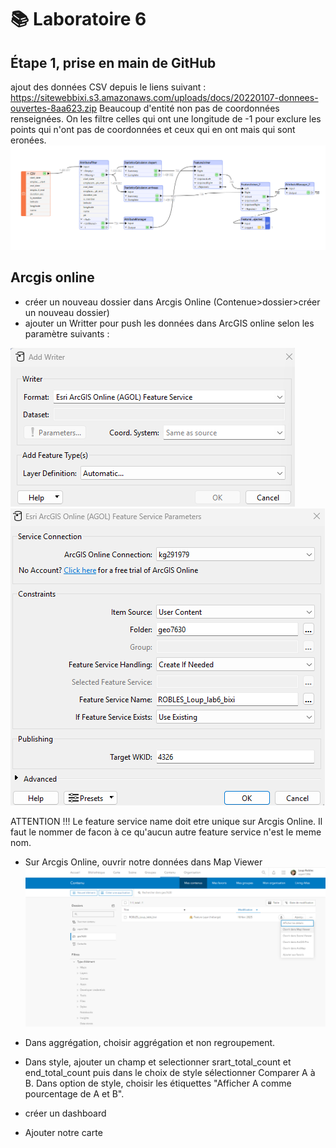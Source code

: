 # **📚 Laboratoire 6**
## **Étape 1, prise en main de GitHub**
ajout des données CSV depuis le liens suivant : https://sitewebbixi.s3.amazonaws.com/uploads/docs/20220107-donnees-ouvertes-8aa623.zip
Beaucoup d'entité non pas de coordonnées renseignées. On les filtre celles qui ont une longitude de -1 pour exclure les points qui n'ont pas de coordonnées et ceux qui en ont mais qui sont eronées.
![alt text](FME.png)

## **Arcgis online**

- créer un nouveau dossier dans Arcgis Online (Contenue>dossier>créer un nouveau dossier)
- ajouter un Writter pour push les données dans ArcGIS online selon les paramètre suivants :

![alt text](arcgisonline1.png)  ![alt text](arcgisonline2.png) 

ATTENTION !!! Le feature service name doit etre unique sur Arcgis Online. Il faut le nommer de facon à ce qu'aucun autre feature service n'est le meme nom.

- Sur Arcgis Online, ouvrir notre données dans Map Viewer
![alt text](<Capture d’écran 2025-02-18 215042.png>)

- Dans aggrégation, choisir aggrégation et non regroupement.
- Dans style, ajouter un champ et selectionner srart_total_count et end_total_count puis dans le choix de style sélectionner Comparer A à B. Dans option de style, choisir les étiquettes "Afficher A comme pourcentage de A et B".
- créer un dashboard
- Ajouter notre carte 